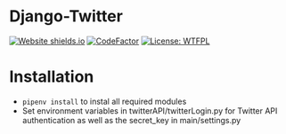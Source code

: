 # Django-Twitter
[![Website shields.io](https://img.shields.io/website-up-down-green-red/http/shields.io.svg)](https://ghoschts-django-twitter.herokuapp.com/)
[![CodeFactor](https://www.codefactor.io/repository/github/ghoscht/django-twitter/badge)](https://www.codefactor.io/repository/github/ghoscht/django-twitter)
[![License: WTFPL](https://img.shields.io/badge/License-WTFPL-brightgreen.svg)](http://www.wtfpl.net/about/)

# Installation
- ``pipenv install`` to instal all required modules
- Set environment variables in twitterAPI/twitterLogin.py for Twitter API authentication as well as the secret_key in main/settings.py
